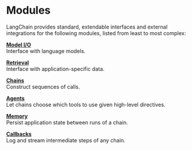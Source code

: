 # Modules

LangChain provides standard, extendable interfaces and external integrations for
the following modules, listed from least to most complex:

**[Model I/O](/modules/model_io/models/models.md)**  
Interface with language models.

**[Retrieval](/modules/retrieval/retrieval.md)**  
Interface with application-specific data.

**[Chains](/modules/chains/chains.md)**  
Construct sequences of calls.

**[Agents]()**  
Let chains choose which tools to use given high-level directives.

**[Memory](/modules/memory/memory.md)**  
Persist application state between runs of a chain.

**[Callbacks]()**  
Log and stream intermediate steps of any chain.
